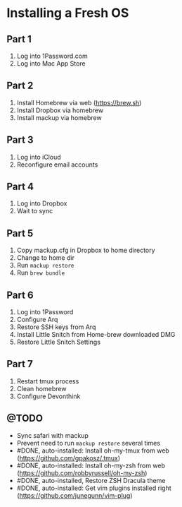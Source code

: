 # Installing a Fresh OS

## Part 1
1. Log into 1Password.com
2. Log into Mac App Store

## Part 2
1. Install Homebrew via web (https://brew.sh)
2. Install Dropbox via homebrew 
3. Install mackup via homebrew

## Part 3
1. Log into iCloud
2. Reconfigure email accounts

## Part 4
1. Log into Dropbox
2. Wait to sync

## Part 5
1. Copy mackup.cfg in Dropbox to home directory
2. Change to home dir
3. Run `mackup restore`
4. Run `brew bundle`

## Part 6
1. Log into 1Password
2. Configure Arq
3. Restore SSH keys from Arq
4. Install Little Snitch from Home-brew downloaded DMG
5. Restore Little Snitch Settings

## Part 7
1. Restart tmux process
2. Clean homebrew
3. Configure Devonthink


## @TODO
* Sync safari with mackup
* Prevent need to run `mackup restore` several times
* #DONE, auto-installed: Install oh-my-tmux from web (https://github.com/gpakosz/.tmux)
* #DONE, auto-installed: Install oh-my-zsh from web (https://github.com/robbyrussell/oh-my-zsh)
* #DONE, auto-installed, Restore ZSH Dracula theme
* #DONE, auto-installed: Get vim plugins installed right (https://github.com/junegunn/vim-plug)

